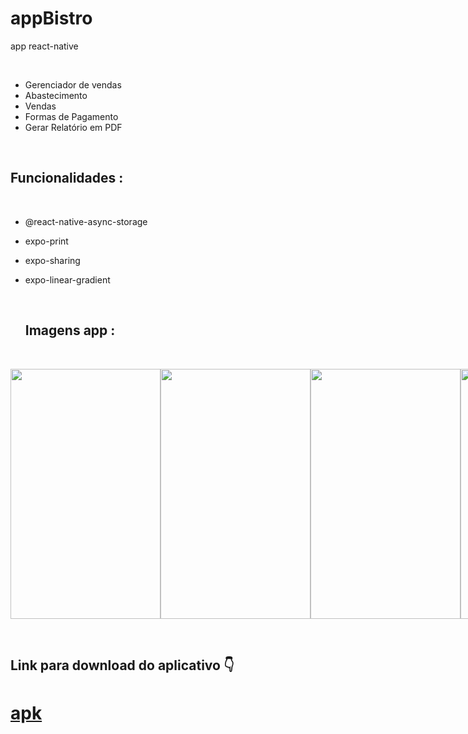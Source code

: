 # appBistro
app react-native

&nbsp;

 - Gerenciador de vendas
  - Abastecimento
  - Vendas
  - Formas de Pagamento
  - Gerar Relatório em PDF 


   &nbsp;
   
   
  ## Funcionalidades :
   &nbsp;
 - @react-native-async-storage
 - expo-print
 - expo-sharing  
 - expo-linear-gradient
 
   &nbsp;
   
   ## Imagens app :
   &nbsp;
   
 <div style="display:flex; justify-content: space-evenly;">
  <img src="https://user-images.githubusercontent.com/79234840/185761129-5a4d07bb-1ef2-44bc-aea8-93ac538c88b1.gif" width="240px" height="400px"/>
  <img src="https://user-images.githubusercontent.com/79234840/180794657-b35209ed-372f-4d10-85ae-0230f7697925.png" width="240px" height="400px"/>
  <img src="https://user-images.githubusercontent.com/79234840/180794644-7dc72087-ee4d-43b3-bc04-1f32b0a3c088.png" width="240px" height="400px"/>
  <img src="https://user-images.githubusercontent.com/79234840/180801025-8f548cbe-63d4-4774-b951-27b89b4a5140.PNG" width="300px" height="400px"/>
 </div>

&nbsp;

## Link para download do aplicativo :point_down:
# [apk](https://drive.google.com/file/d/1XgBlm61e_UmVv5qAppUnqROhyfbElswM/view?usp=sharing)
